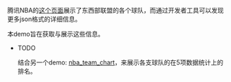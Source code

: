 腾讯NBA的[这个页面](http://nba.stats.qq.com/team/list.htm)展示了东西部联盟的各个球队，而通过开发者工具可以发现更多json格式的详细信息。

本demo旨在获取与展示这些信息。

* TODO

  结合另一个demo: [nba_team_chart](https://github.com/jJayyyyyyy/network/tree/master/vuejs/demo/nba_team_chart)，来展示各支球队的在5项数据统计上的排名。
